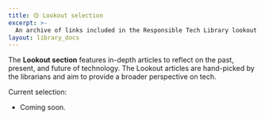 ```yaml
---
title: 🟡 Lookout selection 
excerpt: >-
  An archive of links included in the Responsible Tech Library lookout section.
layout: library_docs
---
```


The **Lookout section** features in-depth articles to reflect on the past, present, and future of technology. The Lookout articles are hand-picked by the librarians and aim to provide a broader perspective on tech. 

Current selection:

- Coming soon.